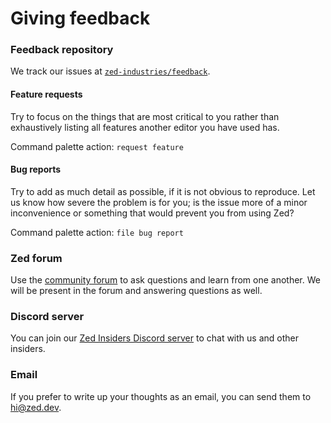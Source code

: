 # Giving feedback

### Feedback repository

We track our issues at [`zed-industries/feedback`](https://github.com/zed-industries/feedback/issues).

#### Feature requests

Try to focus on the things that are most critical to you rather than exhaustively listing all features another editor you have used has.

Command palette action: `request feature`

#### Bug reports

Try to add as much detail as possible, if it is not obvious to reproduce. Let us know how severe the problem is for you; is the issue more of a minor inconvenience or something that would prevent you from using Zed?

Command palette action: `file bug report`

### Zed forum

Use the [community forum](https://forum.zed.dev/) to ask questions and learn from one another. We will be present in the forum and answering questions as well.

### Discord server

You can join our [Zed Insiders Discord server](https://discord.gg/SSD9eJrn6s) to chat with us and other insiders.

### Email

If you prefer to write up your thoughts as an email, you can send them to [hi@zed.dev](mailto:hi@zed.dev).
